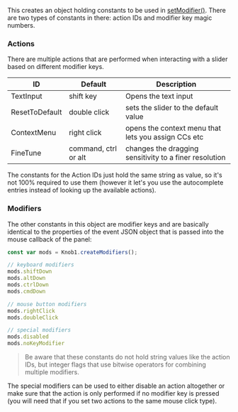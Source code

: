 This creates an object holding constants to be used in [setModifier()](/scripting/scripting-api/scriptslider#setmodifiers). There are two types of constants in there: action IDs and modifier key magic numbers.

### Actions

There are multiple actions that are performed when interacting with a slider based on different modifier keys.

| ID | Default | Description |
| -- | -- | -- |
| TextInput | shift key | Opens the text input |
| ResetToDefault | double click | sets the slider to the default value |
| ContextMenu | right click | opens the context menu that lets you assign CCs etc |
| FineTune | command, ctrl or alt | changes the dragging sensitivity to a finer resolution |

The constants for the Action IDs just hold the same string as value, so it's not 100% required to use them (however it let's you use the autocomplete entries instead of looking up the available actions).

### Modifiers

The other constants in this object are modifier keys and are basically identical to the properties of the event JSON object that is passed into the mouse callback of the panel:

```javascript
const var mods = Knob1.createModifiers();

// keyboard modifiers
mods.shiftDown
mods.altDown
mods.ctrlDown
mods.cmdDown

// mouse button modifiers
mods.rightClick
mods.doubleClick

// special modifiers
mods.disabled
mods.noKeyModifier
```

> Be aware that these constants do not hold string values like the action IDs, but integer flags that use bitwise operators for combining multiple modifiers.

The special modifiers can be used to either disable an action altogether or make sure that the action is only performed if no modifier key is pressed (you will need that if you set two actions to the same mouse click type).


